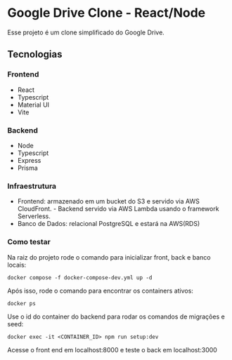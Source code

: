 # Google Drive Clone - React/Node

Esse projeto é um clone simplificado do Google Drive.

## Tecnologias

### Frontend

- React
- Typescript
- Material UI
- Vite

### Backend

- Node
- Typescript
- Express
- Prisma

### Infraestrutura

- Frontend: armazenado em um bucket do S3 e servido via AWS CloudFront. - Backend servido via AWS Lambda usando o framework Serverless.
- Banco de Dados: relacional PostgreSQL e estará na AWS(RDS)

### Como testar

Na raiz do projeto rode o comando para inicializar front, back e banco locais:

```
docker compose -f docker-compose-dev.yml up -d
```

Após isso, rode o comando para encontrar os containers ativos:

```
docker ps
```

Use o id do container do backend para rodar os comandos de migrações e seed:

```
docker exec -it <CONTAINER_ID> npm run setup:dev
```

Acesse o front end em localhost:8000 e teste o back em localhost:3000
